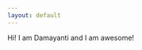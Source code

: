 ```yaml
---
layout: default
---
```


<div class="lead pretty-links">
  Hi! I am Damayanti and I am awesome!
</div>
